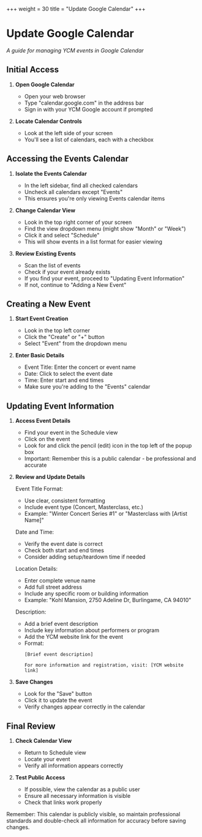 +++
weight = 30
title = "Update Google Calendar" 
+++ 
 
# Update Google Calendar
*A guide for managing YCM events in Google Calendar*

## Initial Access

1. **Open Google Calendar**
   - Open your web browser
   - Type "calendar.google.com" in the address bar
   - Sign in with your YCM Google account if prompted

2. **Locate Calendar Controls**
   - Look at the left side of your screen
   - You'll see a list of calendars, each with a checkbox

## Accessing the Events Calendar

1. **Isolate the Events Calendar**
   - In the left sidebar, find all checked calendars
   - Uncheck all calendars except "Events"
   - This ensures you're only viewing Events calendar items

2. **Change Calendar View**
   - Look in the top right corner of your screen
   - Find the view dropdown menu (might show "Month" or "Week")
   - Click it and select "Schedule"
   - This will show events in a list format for easier viewing

3. **Review Existing Events**
   - Scan the list of events
   - Check if your event already exists
   - If you find your event, proceed to "Updating Event Information"
   - If not, continue to "Adding a New Event"

## Creating a New Event

1. **Start Event Creation**
   - Look in the top left corner
   - Click the "Create" or "+" button
   - Select "Event" from the dropdown menu

2. **Enter Basic Details**
   - Event Title: Enter the concert or event name
   - Date: Click to select the event date
   - Time: Enter start and end times
   - Make sure you're adding to the "Events" calendar

## Updating Event Information

1. **Access Event Details**
   - Find your event in the Schedule view
   - Click on the event
   - Look for and click the pencil (edit) icon in the top left of the popup box
   - Important: Remember this is a public calendar - be professional and accurate

2. **Review and Update Details**
   
   Event Title Format:
   - Use clear, consistent formatting
   - Include event type (Concert, Masterclass, etc.)
   - Example: "Winter Concert Series #1" or "Masterclass with [Artist Name]"

   Date and Time:
   - Verify the event date is correct
   - Check both start and end times
   - Consider adding setup/teardown time if needed

   Location Details:
   - Enter complete venue name
   - Add full street address
   - Include any specific room or building information
   - Example: "Kohl Mansion, 2750 Adeline Dr, Burlingame, CA 94010"

   Description:
   - Add a brief event description
   - Include key information about performers or program
   - Add the YCM website link for the event
   - Format:
     ```
     [Brief event description]
     
     For more information and registration, visit: [YCM website link]
     ```

3. **Save Changes**
   - Look for the "Save" button
   - Click it to update the event
   - Verify changes appear correctly in the calendar

## Final Review

1. **Check Calendar View**
   - Return to Schedule view
   - Locate your event
   - Verify all information appears correctly

2. **Test Public Access**
   - If possible, view the calendar as a public user
   - Ensure all necessary information is visible
   - Check that links work properly

Remember: This calendar is publicly visible, so maintain professional standards and double-check all information for accuracy before saving changes.

